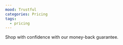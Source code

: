 ```yaml
---
mood: Trustful
categories: Pricing
tags:
  - pricing
---
```

Shop with confidence with our money-back guarantee.